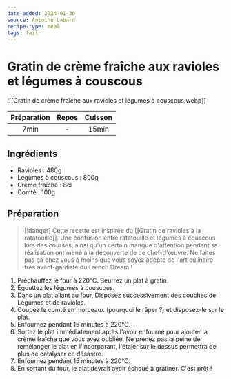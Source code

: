 ```yaml
---
date-added: 2024-01-30
source: Antoine Labard
recipe-type: meal
tags: fail
---
```


# Gratin de crème fraîche aux ravioles et légumes à couscous

![[Gratin de crème fraîche aux ravioles et légumes à couscous.webp]]

| Préparation | Repos | Cuisson |
|:-----------:|:-----:|:-------:|
|    7min     |   -   |  15min  |

## Ingrédients

- Ravioles : 480g
- Légumes à couscous : 800g
- Crème fraîche : 8cl
- Comté : 100g

## Préparation

> [!danger]
> Cette recette est inspirée du [[Gratin de ravioles à la ratatouille]]. Une confusion entre ratatouille et légumes à couscous lors des courses, ainsi qu'un certain manque d'attention pendant sa réalisation ont mené à la découverte de ce chef-d'œuvre. Ne faites pas ça chez vous à moins que vous soyez adepte de l'art culinaire très avant-gardiste du French Dream !

1. Préchauffez le four à 220°C. Beurrez un plat à gratin.
2. Égouttez les légumes à couscous.
3. Dans un plat allant au four, Disposez successivement des couches de Légumes et de ravioles.
4. Coupez le comté en morceaux (pourquoi le râper ?) et disposez-le sur le plat.
5. Enfournez pendant 15 minutes à 220°C.
6. Sortez le plat immédiatement après l'avoir enfourné pour ajouter la crème fraîche que vous avez oubliée. Ne prenez pas la peine de remélanger le plat en l'incorporant, l'étaler sur le dessus permettra de plus de catalyser ce désastre.
7. Enfournez pendant 15 minutes à 220°C.
8. En sortant du four, le plat devrait avoir échoué à gratiner. C'est prêt !
